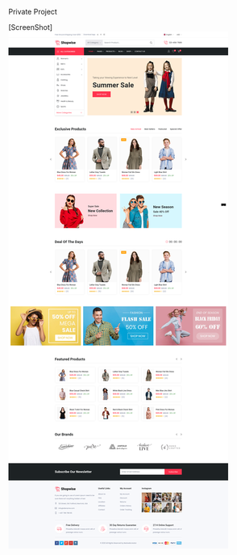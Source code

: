 Private Project

[ScreenShot]
![alt text](https://github.com/gopin0011/preview-ecom-shopwise/blob/master/ss.png?raw=true)
